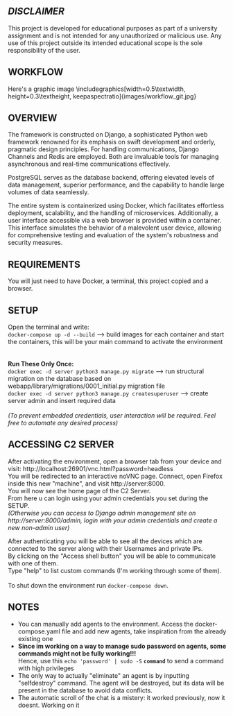 ## _DISCLAIMER_ 
This project is developed for educational purposes as part of a university assignment and is not intended for any unauthorized or malicious use. Any use of this project outside its intended educational scope is the sole responsibility of the user.

## WORKFLOW
Here's a graphic image
\includegraphics[width=0.5\textwidth, height=0.3\textheight, keepaspectratio]{images/workflow_git.jpg}

## OVERVIEW

The framework is constructed on Django, a sophisticated Python web framework renowned for its emphasis on swift development and orderly, pragmatic design principles. For handling communications, Django Channels and Redis are employed. Both are invaluable tools for managing asynchronous and real-time communications effectively.

PostgreSQL serves as the database backend, offering elevated levels of data management, superior performance, and the capability to handle large volumes of data seamlessly.

The entire system is containerized using Docker, which facilitates effortless deployment, scalability, and the handling of microservices. Additionally, a user interface accessible via a web browser is provided within a container. This interface simulates the behavior of a malevolent user device, allowing for comprehensive testing and evaluation of the system's robustness and security measures.

## REQUIREMENTS
You will just need to have Docker, a terminal, this project copied and a browser. 


## SETUP <br>
Open the terminal and write:<br>
`docker-compose up -d --build`                              --> build images for each container and start the containers, this will be your main command to activate the environment <br>
<br><br> __Run These Only Once:__ <br>
`docker exec -d server python3 manage.py migrate`           --> run structural migration on the database based on webapp/library/migrations/0001_initial.py migration file<br>
`docker exec -d server python3 manage.py createsuperuser`   --> create server admin and insert required data <br> <br>
_(To prevent embedded credentials, user interaction will be required. Feel free to automate any desired process)_
## ACCESSING C2 SERVER 
After activating the environment, open a browser tab from your device and visit: http://localhost:26901/vnc.html?password=headless<br>
You will be redirected to an interactive noVNC page. Connect, open Firefox inside this new "machine", and visit http://server:8000. <br>
You will now see the home page of the C2 Server.  <br>
From here u can login using your admin credentials you set during the SETUP. <br>
_(Otherwise you can access to Django admin management site on http://server:8000/admin, login with your admin credentials and create a new non-admin user)_ <br>

After authenticating you will be able to see all the devices which are connected to the server along with their Usernames and private IPs. <br> 
By clicking on the "Access shell button" you will be able to communicate with one of them. <br>
Type "help" to list custom commands (I'm working through some of them). <br><br>
To shut down the environment run `docker-compose down`.

## NOTES
- You can manually add agents to the environment. Access the docker-compose.yaml file and add new agents, take inspiration from the already existing one
- __Since im working on a way to manage sudo password on agents, some commands might not be fully working!!!__ <br>
Hence, use this `echo 'password' | sudo -S` __`command`__ to send a command with high privileges  
- The only way to actually "eliminate" an agent is by inputting "selfdestroy" command. The agent will be destroyed, but its data will be present in the database to avoid data conflicts. 
- The automatic scroll of the chat is a mistery: it worked previously, now it doesnt. Working on it

